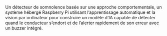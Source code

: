 Un détecteur de somnolence basée sur une approche comportementale, un système hébergé Raspberry Pi utilisant l’apprentissage automatique et la vision par ordinateur pour construire un modèle d’IA capable de détecter quand le conducteur s’endort et de l’alerter rapidement
de son erreur avec un buzzer intégré.
